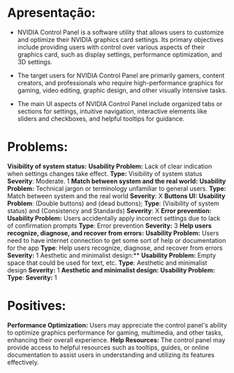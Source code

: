 # Apresentação:
- NVIDIA Control Panel is a software utility that allows users to customize and optimize their NVIDIA graphics card settings. Its primary objectives include providing users with control over various aspects of their graphics card, such as display settings, performance optimization, and 3D settings.
- The target users for NVIDIA Control Panel are primarily gamers, content creators, and professionals who require high-performance graphics for gaming, video editing, graphic design, and other visually intensive tasks.

- The main UI aspects of NVIDIA Control Panel include organized tabs or sections for settings, intuitive navigation, interactive elements like sliders and checkboxes, and helpful tooltips for guidance.

# Problems:
**Visibility of system status:**
	**Usability Problem:** Lack of clear indication when settings changes take effect.
	**Type:** Visibility of system status
	**Severity**: Moderate. 1
**Match between system and the real world:** 
	**Usability Problem:** Technical jargon or terminology unfamiliar to general users. 
	**Type:** Match between system and the real world
	**Severity**: X
**Buttons UI:**
	**Usability Problem**: (Double buttons) and (dead buttons);
	**Type**: (Visibility of system status) and (Consistency and Standards)
	**Severity**: X
**Error prevention:**
	**Usability Problem:** Users accidentally apply incorrect settings due to lack of confirmation prompts
	**Type**: Error prevention
	**Severity:** 3
**Help users recognize, diagnose, and recover from errors:**
	**Usability Problem:** Users need to have internet connection to get some sort of help or documentation for the app
	**Type**: Help users recognize, diagnose, and recover from errors
	**Severity:** 1
Aesthetic and minimalist design:**
	**Usability Problem:** Empty space that could be used for text, etc. 
	**Type**: Aesthetic and minimalist design
	**Severity:** 1
**Aesthetic and minimalist design:**
	**Usability Problem:**  
	**Type**: 
	**Severity:** 1
# Positives:
**Performance Optimization:** 
	Users may appreciate the control panel's ability to optimize graphics performance for gaming, multimedia, and other tasks, enhancing their overall experience.
**Help Resources:** 
	The control panel may provide access to helpful resources such as tooltips, guides, or online documentation to assist users in understanding and utilizing its features effectively.